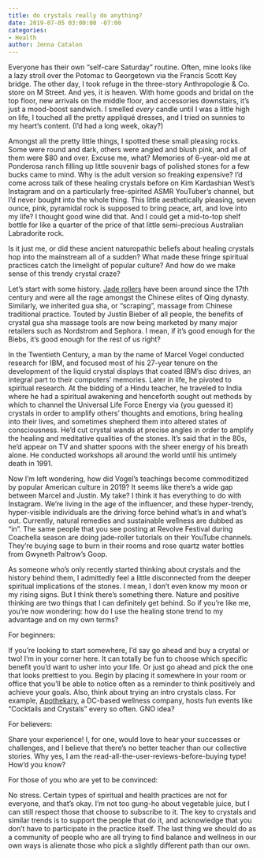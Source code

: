 ```yaml
---
title: do crystals really do anything?
date: 2019-07-05 03:00:00 -07:00
categories:
- Health
author: Jenna Catalon
---
```


Everyone has their own “self-care Saturday” routine. Often, mine looks like a lazy stroll over the Potomac to Georgetown via the Francis Scott Key bridge. The other day, I took refuge in the three-story Anthropologie & Co. store on M Street. And yes, it _is_ heaven. With home goods and bridal on the top floor, new arrivals on the middle floor, and accessories downstairs, it’s just a mood-boost sandwich. I smelled _every_ candle until I was a little high on life, I touched all the pretty appliqué dresses, and I tried on sunnies to my heart’s content. (I’d had a long week, okay?)
	
Amongst all the pretty little things, I spotted these small pleasing rocks. Some were round and dark, others were angled and blush pink, and all of them were $80 and over. Excuse me, what? Memories of 6-year-old me at Ponderosa ranch filling up little souvenir bags of polished stones for a few bucks came to mind. Why is the adult version so freaking expensive? I’d come across talk of these healing crystals before on Kim Kardashian West’s Instagram and on a particularly free-spirited ASMR YouTuber’s channel, but I’d never bought into the whole thing. This little aesthetically pleasing, seven ounce, pink, pyramidal rock is supposed to bring peace, art, and love into my life? I thought good wine did that. And I could get a mid-to-top shelf bottle for like a quarter of the price of that little semi-precious Australian Labradorite rock.
	
Is it just me, or did these ancient naturopathic beliefs about healing crystals hop into the mainstream all of a sudden? What made these fringe spiritual practices catch the limelight of popular culture? And how do we make sense of this trendy crystal craze?
	
Let’s start with some history. [Jade rollers](https://www.washingtonpost.com/lifestyle/wellness/jade-rollers-wrinkle-fighting-wonder-cure-or-pointless-yet-pretty-sham/2019/01/11/712c3e9e-1373-11e9-b6ad-9cfd62dbb0a8_story.html?noredirect=on&utm_term=.9d99814c3678) have been around since the 17th century and were all the rage amongst the Chinese elites of Qing dynasty. Similarly, we inherited gua sha, or “scraping”, massage from Chinese traditional practice. Touted by Justin Bieber of all people, the benefits of crystal gua sha massage tools are now being marketed by many major retailers such as Nordstrom and Sephora. I mean, if it’s good enough for the Biebs, it’s good enough for the rest of us right?
	
In the Twentieth Century, a man by the name of Marcel Vogel conducted research for IBM, and focused most of his 27-year tenure on the development of the liquid crystal displays that coated IBM’s disc drives, an integral part to their computers’ memories. Later in life, he pivoted to spiritual research. At the bidding of a Hindu teacher, he traveled to India where he had a spiritual awakening and henceforth sought out methods by which to channel the Universal Life Force Energy via (you guessed it) crystals in order to amplify others’ thoughts and emotions, bring healing into their lives, and sometimes shepherd them into altered states of consciousness. He’d cut crystal wands at precise angles in order to amplify the healing and meditative qualities of the stones. It’s said that in the 80s, he’d appear on TV and shatter spoons with the sheer energy of his breath alone. He conducted workshops all around the world until his untimely death in 1991.
	
Now I’m left wondering, how did Vogel’s teachings become commoditized by popular American culture in 2019? It seems like there’s a wide gap between Marcel and Justin. My take? I think it has everything to do with Instagram. We’re living in the age of the influencer, and these hyper-trendy, hyper-visible individuals are the driving force behind what’s in and what’s out. Currently, natural remedies and sustainable wellness are dubbed as “in”. The same people that you see posting at Revolve Festival during Coachella season are doing jade-roller tutorials on their YouTube channels. They’re buying sage to burn in their rooms and rose quartz water bottles from Gwyneth Paltrow’s Goop.
	
As someone who’s only recently started thinking about crystals and the history behind them, I admittedly feel a little disconnected from the deeper spiritual implications of the stones. I mean, I don’t even know my moon or my rising signs. But I think there’s something there. Nature and positive thinking are two things that I can definitely get behind. So if you’re like me, you’re now wondering: how do I use the healing stone trend to my advantage and on my own terms?

For beginners:
	
If you’re looking to start somewhere, I’d say go ahead and buy a crystal or two! I’m in your corner here. It can totally be fun to choose which specific benefit you’d want to usher into your life. Or just go ahead and pick the one that looks prettiest to you. Begin by placing it somewhere in your room or office that you’ll be able to notice often as a reminder to think positively and achieve your goals. Also, think about trying an intro crystals class. For example, [Apothekary](https://apothekary.co/), a DC-based wellness company, hosts fun events like “Cocktails and Crystals” every so often. GNO idea? 

For believers:
	
Share your experience! I, for one, would love to hear your successes or challenges, and I believe that there’s no better teacher than our collective stories. Why yes, I am the read-all-the-user-reviews-before-buying type! How’d you know?

For those of you who are yet to be convinced:
	
No stress. Certain types of spiritual and health practices are not for everyone, and that’s okay. I’m not too gung-ho about vegetable juice, but I can still respect those that choose to subscribe to it. The key to crystals and similar trends is to support the people that do it, and acknowledge that you don’t have to participate in the practice itself. The last thing we should do as a community of people who are all trying to find balance and wellness in our own ways is alienate those who pick a slightly different path than our own.